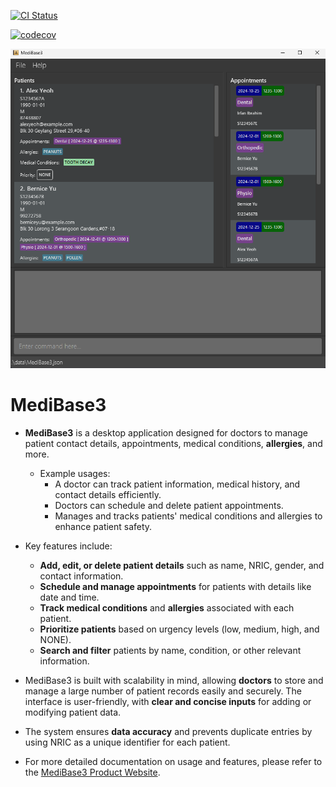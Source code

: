 [![CI Status](https://github.com/se-edu/addressbook-level3/workflows/Java%20CI/badge.svg)](https://github.com/se-edu/addressbook-level3/actions)

[![codecov](https://codecov.io/gh/AY2425S1-CS2103T-F12-3/tp/graph/badge.svg?token=HSIAMD7AYQ)](https://codecov.io/gh/AY2425S1-CS2103T-F12-3/tp)

![Ui](docs/images/Ui.png)

# MediBase3

* **MediBase3** is a desktop application designed for doctors to manage patient contact details, appointments, medical conditions, **allergies**, and more.
  * Example usages:
    * A doctor can track patient information, medical history, and contact details efficiently.
    * Doctors can schedule and delete patient appointments.
    * Manages and tracks patients' medical conditions and allergies to enhance patient safety.

* Key features include:
  * **Add, edit, or delete patient details** such as name, NRIC, gender, and contact information.
  * **Schedule and manage appointments** for patients with details like date and time.
  * **Track medical conditions** and **allergies** associated with each patient.
  * **Prioritize patients** based on urgency levels (low, medium, high, and NONE).
  * **Search and filter** patients by name, condition, or other relevant information.

* MediBase3 is built with scalability in mind, allowing **doctors** to store and manage a large number of patient records easily and securely. The interface is user-friendly, with **clear and concise inputs** for adding or modifying patient data.

* The system ensures **data accuracy** and prevents duplicate entries by using NRIC as a unique identifier for each patient.

* For more detailed documentation on usage and features, please refer to the [MediBase3 Product Website](https://ay2425s1-cs2103t-f12-3.github.io/tp/).
